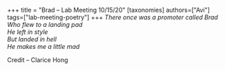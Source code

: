 +++
title = "Brad – Lab Meeting 10/15/20"
[taxonomies]
authors=["Avi"]
tags=["lab-meeting-poetry"]
+++
*There once was a promoter called Brad\
Who flew to a landing pad\
He left in style\
But landed in hell\
He makes me a little mad*

Credit – Clarice Hong